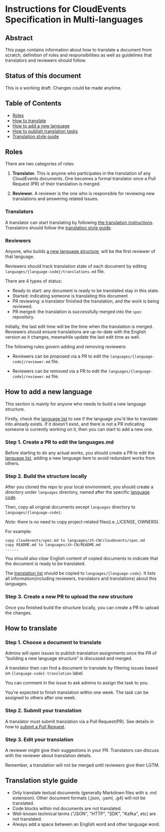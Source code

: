 # Instructions for CloudEvents Specification in Multi-languages

<!-- no verify-specs -->

## Abstract

This page contains information about how to translate a document from scratch, 
definition of roles and responsibilities as well as guidelines that translators 
and reviewers should follow.

## Status of this document

This is a working draft. Changes could be made anytime.

## Table of Contents

- [Roles](#roles)
- [How to translate](#how-to-translate)
- [How to add a new language](#how-to-add-a-new-language)
- [How to publish translation tasks](#how-to-publish-translation-tasks)  
- [Translation style guide](#translation-style-guide)

## Roles

There are two categories of roles:

1. **Translator.** This is anyone who participates in the translation of any 
   CloudEvents documents. One becomes a formal translator once a Pull Request (PR) 
   of their translation is merged.

2. **Reviewer.** A reviewer is the one who is responsible for reviewing new translations 
   and answering related issues.

### Translators

A translator can start translating by following [the translation instructions](#how-to-translate).
Translators should follow the [translation style guide](#translation-style-guide).

### Reviewers

Anyone, who builds [a new language structure](#how-to-add-a-new-language), will be the first reviewer
of that language.

Reviewers should track translation state of each document by editing 
`languages/{language-code}/translations.md` file.

There are 4 types of status:
- Ready to start: any document is ready to be translated stay in this state.
- Started: indicating someone is translating this document
- PR reviewing: a translator finished the translation, and the work is being reviewed.
- PR merged: the translation is successfully merged into the `spec` repository.

Initially, the last edit time will be the time when the translation is merged.
Reviewers should ensure translations are up-to-date with the English version as it changes, meanwhile 
update the last edit time as well. 

The following rules govern adding and removing reviewers:

- Reviewers can be proposed via a PR to edit the `languages/{language-code}/reviewer.md` file.

- Reviewers can be removed via a PR to edit the `languages/{language-code}/reviewer.md` file.

## How to add a new language 

This section is mainly for anyone who needs to build a new language structure.

Firstly, check the [language list](languages.md) to see if the language
you'd like to translate into already exists. If it doesn't exist, 
and there is not a PR indicating someone is currently working on it,
then you can start to add a new one.

### Step 1. Create a PR to edit the languages.md

Before starting to do any actual works, you should create a PR to edit the
[language list](languages.md), adding a new language item to avoid redundant works from others.

### Step 2. Build the structure locally

After you cloned the repo to your local environment, you should create a directory 
under `languages` directory, named after the specific 
[language code](http://www.lingoes.net/en/translator/langcode.htm).

Then, copy all original documents except `languages` directory to `languages/{language-code}`.

*Note*: there is no need to copy project-related files(i.e.,LICENSE, OWNERS).

For example:
```
copy cloudevents/spec.md to languages/zh-CN/cloudevents/spec.md
copy README.md to languages/zh-CN/README.md
......
```
You should also clear English content of copied documents to indicate 
that the document is ready to be translated.

The [translation list](zh-CN/translations.md)
should be copied to `languages/{language-code}`.
It lists all information(including reviewers, translators and translations) about this languages.

### Step 3. Create a new PR to upload the new structure

Once you finished build the structure locally, you can create a PR to upload the changes.

## How to translate

### Step 1. Choose a document to translate 

Admins will open issues to publish translation assignments 
once the PR of "building a new language structure" is discussed and merged.

A translator then can find a document to translate by filtering issues based on 
`{language-code}-translation` label.

You can comment in the issue to ask admins to assign the task to you.

You're expected to finish translation within one week. The task can be assigned to
others after one week.

### Step 2. Submit your translation

A translator must submit translation via a Pull Request(PR). See details in how to 
[submit a Pull Request](../community/CONTRIBUTING.md#suggesting-a-change).

### Step 3. Edit your translation

A reviewer might give their suggestions in your PR. 
Translators can discuss with the reviewer about translation details.

Remember, a translation will not be merged until reviewers give their LGTM.

## Translation style guide
- Only translate textual documents (generally Markdown files with a .md extension).
  Other document formats (.json, .yaml, .g4) will not be translated.
- Code blocks within md documents are not translated.
- Well-known technical terms ("JSON", "HTTP", "SDK", "Kafka", etc) are not translated.
- Always add a space between an English word and other language word.